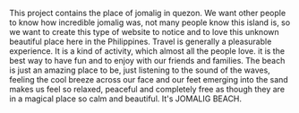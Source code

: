 This project contains the place of jomalig in quezon. We want other people to know how incredible jomalig was, not many people know this island is, so we want to create this type of website to notice and to love this unknown beautiful place here in the Philippines.
Travel is generally a pleasurable experience. It is a kind of activity, which almost all the people love. it is the best way to have fun and to enjoy with our friends  and families. The beach is just an amazing place to be, just listening to the sound of the waves, feeling the cool breeze across our face and our feet emerging into the sand makes us feel so relaxed, peaceful and completely free as though they are in a magical place so calm and beautiful. It's JOMALIG BEACH.

